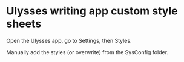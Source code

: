 # Ulysses writing app custom style sheets

Open the Ulysses app, go to Settings, then Styles.

Manually add the styles (or overwrite) from the SysConfig folder.

